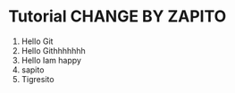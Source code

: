 # Tutorial CHANGE BY ZAPITO

1. Hello Git
2. Hello Githhhhhhh
3. Hello Iam happy
4. sapito
5. Tigresito